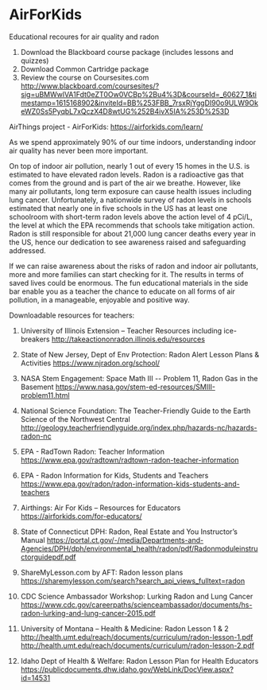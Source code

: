 # AirForKids
Educational recoures for air quality and radon

1. Download the Blackboard course package (includes lessons and quizzes)
2. Download Common Cartridge package
3. Review the course on Coursesites.com
http://www.blackboard.com/coursesites/?sig=uBMWwlVA1Fdt0eZT0Ow0VCBp%2Bu4%3D&courseId=_60627_1&timestamp=1615168902&inviteId=BB%253FBB_7rsxRjYggDI90o9ULW9OkeWZ0Ss5PyqbL7xQczX4D8wtUG%252B4ivX5IA%253D%253D

AirThings project - AirForKids: https://airforkids.com/learn/


As we spend approximately 90% of our time indoors, understanding indoor air quality has never been more important.

On top of indoor air pollution, nearly 1 out of every 15 homes in the U.S. is estimated to have elevated radon levels. Radon is a radioactive gas that comes from the ground and is part of the air we breathe. However, like many air pollutants, long term exposure can cause health issues including lung cancer. Unfortunately, a nationwide survey of radon levels in schools estimated that nearly one in five schools in the US has at least one schoolroom with short-term radon levels above the action level of 4 pCi/L, the level at which the EPA recommends that schools take mitigation action. Radon is still responsible for about 21,000 lung cancer deaths every year in the US, hence our dedication to see awareness raised and safeguarding addressed.

If we can raise awareness about the risks of radon and indoor air pollutants, more and more families can start checking for it. The results in terms of saved lives could be enormous. The fun educational materials in the side bar enable you as a teacher the chance to educate on all forms of air pollution, in a manageable, enjoyable and positive way.


Downloadable resources for teachers:


1.	University of Illinois Extension – Teacher Resources including ice-breakers
http://takeactiononradon.illinois.edu/resources

2.	State of New Jersey, Dept of Env Protection: Radon Alert Lesson Plans & Activities
https://www.njradon.org/school/

3.	NASA Stem Engagement: Space Math III -- Problem 11, Radon Gas in the Basement
https://www.nasa.gov/stem-ed-resources/SMIII-problem11.html

4.	National Science Foundation: The Teacher-Friendly Guide to the Earth Science of the Northwest Central
http://geology.teacherfriendlyguide.org/index.php/hazards-nc/hazards-radon-nc

5.	EPA - RadTown Radon: Teacher Information
https://www.epa.gov/radtown/radtown-radon-teacher-information

6.	EPA - Radon Information for Kids, Students and Teachers
https://www.epa.gov/radon/radon-information-kids-students-and-teachers

7.	Airthings: Air For Kids – Resources for Educators
https://airforkids.com/for-educators/

8.	State of Connecticut DPH: Radon, Real Estate and You Instructor’s Manual
https://portal.ct.gov/-/media/Departments-and-Agencies/DPH/dph/environmental_health/radon/pdf/Radonmoduleinstructorguidepdf.pdf

9.	ShareMyLesson.com by AFT: Radon lesson plans
https://sharemylesson.com/search?search_api_views_fulltext=radon

10.	CDC Science Ambassador Workshop: Lurking Radon and Lung Cancer
https://www.cdc.gov/careerpaths/scienceambassador/documents/hs-radon-lurking-and-lung-cancer-2015.pdf

11.	University of Montana – Health & Medicine: Radon Lesson 1 & 2
http://health.umt.edu/reach/documents/curriculum/radon-lesson-1.pdf
http://health.umt.edu/reach/documents/curriculum/radon-lesson-2.pdf

12.	Idaho Dept of Health & Welfare: Radon Lesson Plan for Health Educators
https://publicdocuments.dhw.idaho.gov/WebLink/DocView.aspx?id=14531

